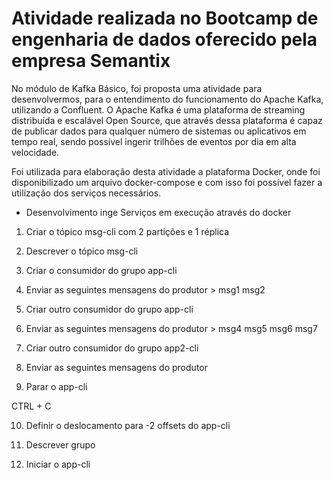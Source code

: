 # Atividade realizada no Bootcamp de engenharia de dados oferecido pela empresa Semantix

  No módulo de Kafka Básico, foi proposta uma atividade para desenvolvermos,
para o entendimento do funcionamento do Apache Kafka, utilizando a Confluent.
  O Apache Kafka é uma  plataforma de streaming distribuída  e escalável Open Source, que através dessa plataforma
é capaz de publicar dados para qualquer número de sistemas ou aplicativos em tempo real, sendo possível ingerir trilhões de eventos por dia
em alta velocidade.

  Foi utilizada para elaboração desta atividade a plataforma Docker, onde foi disponibilizado
um arquivo docker-compose e com isso foi possível fazer a utilização dos serviços necessários.

- Desenvolvimento 
inge
 Serviços em execução através do docker

1. Criar o tópico msg-cli com 2 partições e 1 réplica

2. Descrever o tópico msg-cli


3. Criar o consumidor do grupo app-cli

4. Enviar as seguintes mensagens do produtor > msg1 msg2

5. Criar outro consumidor do grupo app-cli


6. Enviar as seguintes mensagens do produtor > msg4 msg5 msg6 msg7


7. Criar outro consumidor do grupo app2-cli


8. Enviar as seguintes mensagens do produtor

9. Parar o app-cli

CTRL + C


10. Definir o deslocamento para -2 offsets do app-cli


11. Descrever grupo

12. Iniciar o app-cli

